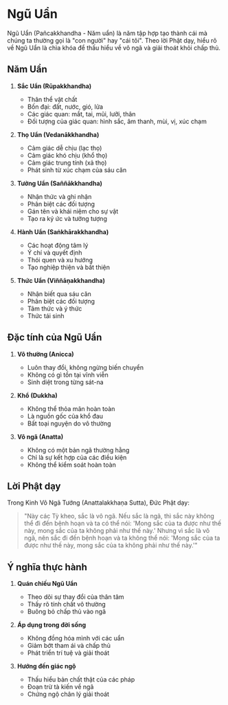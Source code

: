 # Ngũ Uẩn

Ngũ Uẩn (Pañcakkhandha - Năm uẩn) là năm tập hợp tạo thành cái mà chúng ta thường gọi là "con người" hay "cái tôi". Theo lời Phật dạy, hiểu rõ về Ngũ Uẩn là chìa khóa để thấu hiểu về vô ngã và giải thoát khỏi chấp thủ.

## Năm Uẩn

1. **Sắc Uẩn (Rūpakkhandha)**
   - Thân thể vật chất
   - Bốn đại: đất, nước, gió, lửa
   - Các giác quan: mắt, tai, mũi, lưỡi, thân
   - Đối tượng của giác quan: hình sắc, âm thanh, mùi, vị, xúc chạm

2. **Thọ Uẩn (Vedanākkhandha)**
   - Cảm giác dễ chịu (lạc thọ)
   - Cảm giác khó chịu (khổ thọ)
   - Cảm giác trung tính (xả thọ)
   - Phát sinh từ xúc chạm của sáu căn

3. **Tưởng Uẩn (Saññākkhandha)**
   - Nhận thức và ghi nhận
   - Phân biệt các đối tượng
   - Gán tên và khái niệm cho sự vật
   - Tạo ra ký ức và tưởng tượng

4. **Hành Uẩn (Saṅkhārakkhandha)**
   - Các hoạt động tâm lý
   - Ý chí và quyết định
   - Thói quen và xu hướng
   - Tạo nghiệp thiện và bất thiện

5. **Thức Uẩn (Viññāṇakkhandha)**
   - Nhận biết qua sáu căn
   - Phân biệt các đối tượng
   - Tâm thức và ý thức
   - Thức tái sinh

## Đặc tính của Ngũ Uẩn

1. **Vô thường (Anicca)**
   - Luôn thay đổi, không ngừng biến chuyển
   - Không có gì tồn tại vĩnh viễn
   - Sinh diệt trong từng sát-na

2. **Khổ (Dukkha)**
   - Không thể thỏa mãn hoàn toàn
   - Là nguồn gốc của khổ đau
   - Bất toại nguyện do vô thường

3. **Vô ngã (Anatta)**
   - Không có một bản ngã thường hằng
   - Chỉ là sự kết hợp của các điều kiện
   - Không thể kiểm soát hoàn toàn

## Lời Phật dạy

Trong Kinh Vô Ngã Tướng (Anattalakkhaṇa Sutta), Đức Phật dạy:

> "Này các Tỳ kheo, sắc là vô ngã. Nếu sắc là ngã, thì sắc này không thể đi đến bệnh hoạn và ta có thể nói: 'Mong sắc của ta được như thế này, mong sắc của ta không phải như thế này.' Nhưng vì sắc là vô ngã, nên sắc đi đến bệnh hoạn và ta không thể nói: 'Mong sắc của ta được như thế này, mong sắc của ta không phải như thế này.'"

## Ý nghĩa thực hành

1. **Quán chiếu Ngũ Uẩn**
   - Theo dõi sự thay đổi của thân tâm
   - Thấy rõ tính chất vô thường
   - Buông bỏ chấp thủ vào ngã

2. **Áp dụng trong đời sống**
   - Không đồng hóa mình với các uẩn
   - Giảm bớt tham ái và chấp thủ
   - Phát triển trí tuệ và giải thoát

3. **Hướng đến giác ngộ**
   - Thấu hiểu bản chất thật của các pháp
   - Đoạn trừ tà kiến về ngã
   - Chứng ngộ chân lý giải thoát
